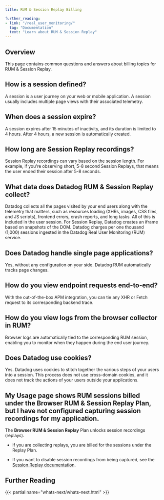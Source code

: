 ```yaml
---
title: RUM & Session Replay Billing

further_reading:
- link: "/real_user_monitoring/"
  tag: "Documentation"
  text: "Learn about RUM & Session Replay"
---
```


## Overview

This page contains common questions and answers about billing topics for RUM & Session Replay.

## How is a session defined?

A session is a user journey on your web or mobile application. A session usually includes multiple page views with their associated telemetry.

## When does a session expire?

A session expires after 15 minutes of inactivity, and its duration is limited to 4 hours. After 4 hours, a new session is automatically created.

## How long are Session Replay recordings?

Session Replay recordings can vary based on the session length. For example, if you're observing short, 5-8 second Session Replays, that means the user ended their session after 5-8 seconds.

## What data does Datadog RUM & Session Replay collect?

Datadog collects all the pages visited by your end users along with the telemetry that matters, such as resources loading (XHRs, images, CSS files, and JS scripts), frontend errors, crash reports, and long tasks. All of this is included in the user session. For Session Replay, Datadog creates an iframe based on snapshots of the DOM. Datadog charges per one thousand (1,000) sessions ingested in the Datadog Real User Monitoring (RUM) service.

## Does Datadog handle single page applications?

Yes, without any configuration on your side. Datadog RUM automatically tracks page changes.

## How do you view endpoint requests end-to-end?

With the out-of-the-box APM integration, you can tie any XHR or Fetch request to its corresponding backend trace.

## How do you view logs from the browser collector in RUM?

Browser logs are automatically tied to the corresponding RUM session, enabling you to monitor when they happen during the end user journey.

## Does Datadog use cookies?

Yes. Datadog uses cookies to stitch together the various steps of your users into a session. This process does not use cross-domain cookies, and it does not track the actions of your users outside your applications.

## My Usage page shows RUM sessions billed under the Browser RUM & Session Replay Plan, but I have not configured capturing session recordings for my application.

The **Browser RUM & Session Replay** Plan unlocks session recordings (replays).

- If you are collecting replays, you are billed for the sessions under the Replay Plan.

- If you want to disable session recordings from being captured, see the [Session Replay documentation][1].

## Further Reading

{{< partial name="whats-next/whats-next.html" >}}

[1]: /real_user_monitoring/session_replay/browser#disable-session-replay
